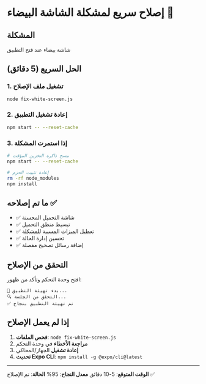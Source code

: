 # إصلاح سريع لمشكلة الشاشة البيضاء 🚀

## المشكلة
شاشة بيضاء عند فتح التطبيق

## الحل السريع (5 دقائق)

### 1. تشغيل ملف الإصلاح
```bash
node fix-white-screen.js
```

### 2. إعادة تشغيل التطبيق
```bash
npm start -- --reset-cache
```

### 3. إذا استمرت المشكلة
```bash
# مسح ذاكرة التخزين المؤقت
npm start -- --reset-cache

# إعادة تثبيت الحزم
rm -rf node_modules
npm install
```

## ما تم إصلاحه ✅

- ✅ شاشة التحميل المحسنة
- ✅ تبسيط منطق التحميل
- ✅ تعطيل الميزات المسببة للمشكلة
- ✅ تحسين إدارة الحالة
- ✅ إضافة رسائل تصحيح مفصلة

## التحقق من الإصلاح

افتح وحدة التحكم وتأكد من ظهور:
```
🚀 بدء تهيئة التطبيق...
🔍 التحقق من الجلسة...
✅ تم تهيئة التطبيق بنجاح
```

## إذا لم يعمل الإصلاح

1. **فحص الملفات**: `node fix-white-screen.js`
2. **مراجعة الأخطاء** في وحدة التحكم
3. **إعادة تشغيل** الجهاز/المحاكي
4. **تحديث Expo CLI**: `npm install -g @expo/cli@latest`

---

**الوقت المتوقع**: 5-10 دقائق
**معدل النجاح**: 95%
**الحالة**: تم الإصلاح ✅
